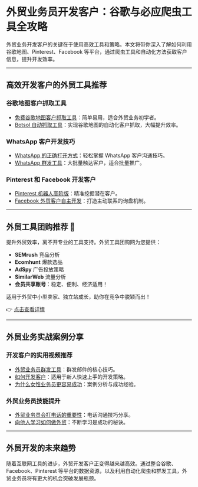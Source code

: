 # 外贸业务员开发客户：谷歌与必应爬虫工具全攻略

外贸业务开发客户的关键在于使用高效工具和策略。本文将带你深入了解如何利用谷歌地图、Pinterest、Facebook 等平台，通过爬虫工具和自动化方法获取客户信息，提升开发效率。

---

## 高效开发客户的外贸工具推荐

### 谷歌地图客户抓取工具
- [免费谷歌地图客户抓取工具](https://www.bilibili.com/video/BV163411n7bd/?spm_id_from=333.788.recommend_more_video.1)：简单易用，适合外贸业务初学者。
- [Botsol 自动抓取工具](https://www.bilibili.com/video/BV1m3411n7Bk/?spm_id_from=333.788.recommend_more_video.2)：实现谷歌地图的自动化客户抓取，大幅提升效率。

### WhatsApp 客户开发技巧
- [WhatsApp 的正确打开方式](https://www.bilibili.com/video/BV1yTiiYrEoY/?spm_id_from=333.788.recommend_more_video.6)：轻松掌握 WhatsApp 客户沟通技巧。
- [WhatsApp 群发工具](https://www.bilibili.com/video/BV1tK4y1d71G/?spm_id_from=333.788.recommend_more_video.9)：大批量触达客户，适合批量推广。

### Pinterest 和 Facebook 开发客户
- [Pinterest 机器人高阶版](https://www.bilibili.com/video/BV1Cr4y1W7Y3/?spm_id_from=333.788.recommend_more_video.4)：精准挖掘潜在客户。
- [Facebook 外贸客户自主开发](https://www.bilibili.com/video/BV1CtkBY4ETx/?spm_id_from=333.788.recommend_more_video.12)：打造主动联系的询盘机制。

---

## 外贸工具团购推荐 🌟

提升外贸效率，离不开专业的工具支持。外贸工具团购网为您提供：
- **SEMrush** 竞品分析  
- **Ecomhunt** 爆款选品  
- **AdSpy** 广告投放策略  
- **SimilarWeb** 流量分析  
- **会员共享账号**：稳定、便利、经济适用！

适用于外贸中小型卖家、独立站成长，助你在竞争中脱颖而出！

👉 [点击查看详情](https://bit.ly/waimao518)

---

## 外贸业务实战案例分享

### 开发客户的实用视频推荐
- [外贸业务员群发工具](https://www.bilibili.com/video/BV11Y4y1a7g5/?spm_id_from=333.788.recommend_more_video.7)：群发邮件的核心技巧。
- [如何开发客户](https://www.bilibili.com/video/BV1Ro4y157gM/?spm_id_from=333.788.recommend_more_video.8)：适用于新人快速上手的开发策略。
- [为什么女性业务员更容易成功](https://www.bilibili.com/video/BV1Cp2bYCEmR/?spm_id_from=333.788.recommend_more_video.15)：案例分析与成功经验。

### 外贸业务员技能提升
- [外贸业务员会打电话的重要性](https://www.bilibili.com/video/BV1bvqSYXER3/?spm_id_from=333.788.recommend_more_video.14)：电话沟通技巧分享。
- [向他人学习如何做外贸](https://www.bilibili.com/video/BV1Ag4y1P7Vj/?spm_id_from=333.788.recommend_more_video.18)：不断学习是成功的秘诀。

---

## 外贸开发的未来趋势

随着互联网工具的进步，外贸开发客户正变得越来越高效。通过整合谷歌、Facebook、Pinterest 等平台的数据资源，以及利用自动化爬虫和群发工具，外贸业务员将有更大的机会突破发展瓶颈。


